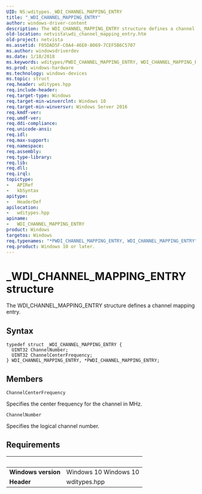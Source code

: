 ```yaml
---
UID: NS:wditypes._WDI_CHANNEL_MAPPING_ENTRY
title: "_WDI_CHANNEL_MAPPING_ENTRY"
author: windows-driver-content
description: The WDI_CHANNEL_MAPPING_ENTRY structure defines a channel mapping entry.
old-location: netvista\wdi_channel_mapping_entry.htm
old-project: netvista
ms.assetid: F05DAD5F-C0A4-46E0-8069-7CEF5B6C5707
ms.author: windowsdriverdev
ms.date: 1/18/2018
ms.keywords: wditypes/PWDI_CHANNEL_MAPPING_ENTRY, WDI_CHANNEL_MAPPING_ENTRY, netvista.wdi_channel_mapping_entry, netvista.wifi_channel_mapping_entry, _WDI_CHANNEL_MAPPING_ENTRY, PWDI_CHANNEL_MAPPING_ENTRY, wditypes/WDI_CHANNEL_MAPPING_ENTRY, WDI_CHANNEL_MAPPING_ENTRY structure [Device and Driver Installation], *PWDI_CHANNEL_MAPPING_ENTRY, PWDI_CHANNEL_MAPPING_ENTRY structure pointer [Device and Driver Installation]
ms.prod: windows-hardware
ms.technology: windows-devices
ms.topic: struct
req.header: wditypes.hpp
req.include-header: 
req.target-type: Windows
req.target-min-winverclnt: Windows 10
req.target-min-winversvr: Windows Server 2016
req.kmdf-ver: 
req.umdf-ver: 
req.ddi-compliance: 
req.unicode-ansi: 
req.idl: 
req.max-support: 
req.namespace: 
req.assembly: 
req.type-library: 
req.lib: 
req.dll: 
req.irql: 
topictype:
-	APIRef
-	kbSyntax
apitype:
-	HeaderDef
apilocation:
-	wditypes.hpp
apiname:
-	WDI_CHANNEL_MAPPING_ENTRY
product: Windows
targetos: Windows
req.typenames: "*PWDI_CHANNEL_MAPPING_ENTRY, WDI_CHANNEL_MAPPING_ENTRY"
req.product: Windows 10 or later.
---
```


# _WDI_CHANNEL_MAPPING_ENTRY structure
The 
  WDI_CHANNEL_MAPPING_ENTRY structure defines a channel mapping entry.

## Syntax
````
typedef struct _WDI_CHANNEL_MAPPING_ENTRY {
  UINT32 ChannelNumber;
  UINT32 ChannelCenterFrequency;
} WDI_CHANNEL_MAPPING_ENTRY, *PWDI_CHANNEL_MAPPING_ENTRY;
````

## Members


`ChannelCenterFrequency`

Specifies the center frequency for the channel in MHz.

`ChannelNumber`

Specifies the logical channel number.


## Requirements
| &nbsp; | &nbsp; |
| ---- |:---- |
| **Windows version** | Windows 10 Windows 10 |
| **Header** | wditypes.hpp |